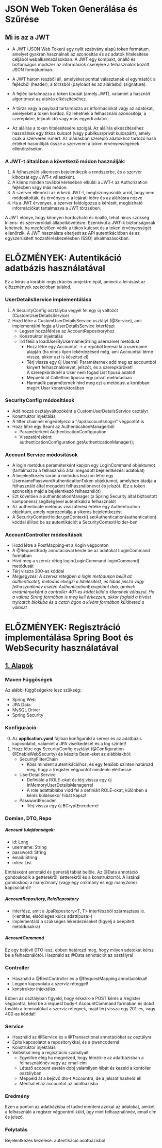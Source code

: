 # JSON Web Token Generálása és Szűrése
## Mi is az a JWT
* A JWT (JSON Web Token) egy nyílt szabvány alapú token formátum, amelyet gyakran használnak az azonosítás és az adatok hitelesítése céljából webalkalmazásokban. A JWT egy kompakt, önálló és biztonságos módszer az információk cseréjére a felhasználók között JSON formátumban.

* A JWT három részből áll, amelyeket ponttal választanak el egymástól: a fejlécből (header), a törzsből (payload) és az aláírásból (signature).

* A fejléc tartalmazza a token típusát (amely JWT), valamint a használt algoritmust az aláírás elkészítéséhez.

* A törzs vagy a payload tartalmazza az információkat vagy az adatokat, amelyeket a token hordoz. Ez lehetnek a felhasználó azonosítója, a szerepköre, lejárati idő vagy más egyedi adatok.

* Az aláírás a token hitelesítésére szolgál. Az aláírás elkészítéséhez használnak egy titkos kulcsot (vagy publikus/privát kulcspárt), amely csak a szerveren ismert. Az aláírásban szereplő adatokhoz tartozó hash értéket hasonlítják össze a szerveren a token érvényességének ellenőrzésekor.

### A JWT-t általában a következő módon használják:

1. A felhasználó sikeresen bejelentkezik a rendszerbe, és a szerver kibocsát egy JWT-t válaszként.
2. A kliens minden további kérésében elküldi a JWT-t az Authorization fejlécben vagy más módon.
3. A szerver ellenőrzi az érkező JWT-t, megbizonyosodik arról, hogy nem módosították, és érvényes-e a lejárati időre és az aláírásra nézve.
4. Ha a JWT érvényes, a szerver feldolgozza a kérését, megbízható információkat tartalmazva a JWT törzsében. 

A JWT előnye, hogy könnyen hordozható és önálló, tehát nincs szükség kliens- és szerveroldali állapotkövetésre. Ezenkívül a JWT-k biztonságosak lehetnek, ha megfelelően védik a titkos kulcsot és a token érvényességét ellenőrzik. A JWT használata elterjedt az API autentikációban és az egyszerűsített hozzáféréskezelésben (SSO) alkalmazásokban.










# ELŐZMÉNYEK: Autentikáció adatbázis használatával

Ez a leírás a korábbi regisztrációs projektre épül, aminek a leírásást az előzzmények szekcióban találod.

### UserDetailsService implementálása

1. A SecurityConfig osztályba vegyél fel egy új változót (CustomUserDetailsService)
2. Hozd létre a CustomUserDetailsService osztályt (@Service), ami implementálni fogja a UserDetailsService interfészt
    * Legyen hozzáférése az AccountRepositroryhoz
    * Konstruktor injektálás
    * Írd felül a loadUserByUsername(String username) metódust
        * Hozz létre egy Accountot -> a repóból keresd ki a username alapján (ha nincs ilyen lekérdezésed még, ami
          Accounttal térne vissza, akkor azt is készítsd el)
        * Térj vissza egy új Userrel! Paraméternek add meg az accountból kinyert felhasználónevet, jelszót, és a
          szerepköröket!
          <br>A szerepköröknél a User nem fogad List<Role> típusú adatot!</br>
        * Meppeld át Collettion<GrantedAuthority> típusra egy privát metódusban
        * Harmadik paraméternek hívd meg ezt a metódust a korábban megírt User konstruktorában

### SecurityConfig módosítások

* Add hozzá osztályváltozóként a CustomUserDetailsService osztályt
* Konstruktor injektálás
* A filter chainnél engedélyezd a "/api/accounts/login" végpontot is
* Hozz létre egy Beant az AuthenticationManagerből
    * Paraméterként AuthenticationConfiguration
    * Visszatérésként: authenticationConfiguration.getAuthenticationManager();

### Account Service módosítások

* A login metódus paraméterként kapjon egy LoginCommand objektumot (tartalmazza a felhasználó által megadott
  bejelentkezési adatokat)
* A bejelentkezés során a metódus hozzon létre egy UsernamePasswordAuthenticationToken objektumot, amelyben átadja a
  felhasználó által megadott felhasználónevet és jelszót. (Ez a token azonosítja majd a bejelentkező felhasználót)
* Ezt követően a authenticationManager (a Spring Security által biztosított komponens) segítségével autentikáld a
  felhasználót
* Az authenticate metódus visszatérési értéke egy Authentication objektum, amely reprezentálja a sikeres bejelentkezést
* A SecurityContextHolder.getContext().setAuthentication(authentication) kóddal állítsd be az autentikációt a
  SecurityContextHolder-ben

### AccountController módosítások

* Hozd létre a PostMapping-et a /login végponton
* A @RequestBody annotációval kérde be az adatokat LoginCommand formában
* Hívd meg a szervíz réteg login(LoginCommand loginCommand) metódusát
* Térj vissza 200-as kóddal
* _Megjegyzés: A szervíz rétegben a login metóduson belül az authenticate() metódus elvégzi a hitelesítést, és hibás
  jelszó vagy felhasználónév esetén
  AuthenticationExceptiont dob, aminek eredményeként a controller 401-es kódot küld a kliensnek válaszul. Ha a válasz
  String formában is meg kell érkezzen, akkor foglald a hívást try/catch blokkba és a catch ágon a kívánt formában
  küldheted a választ_

# ELŐZMÉNYEK: Regisztráció implementálása Spring Boot és WebSecurity használatával

## <u>1. Alapok</u>

### Maven Függőségek

Az alábbi függőségekre lesz szükség:

* Spring Web
* JPA Data
* MySQL Driver
* Spring Security

### Konfiguráció

0. Az <b>application.yaml</b> fájlban konfiguráld a server és az adatbázis kapcsolatot, valamint a JPA viselkedését és a
   log szintet!
1. Hozz létre egy SecurityConfig osztályt (@Configuration @EnableWebSecurity) és készíts Bean-eket az alábbiakból:
    * SecurityFilterChain
        * Köss mindent autentikációhoz, és egy felsőbb szinten határozd meg, hogy a /register végpontot mindenki
          elérhesse
    * UserDetailService
        * Definiáld a ROLE-okat és térj vissza egy új InMemoryUserDetailsManagerrel
        * A role adattáblába vidd fel a definiált ROLE-okat, különben a kérés küldésekor hibát kapsz!
    * PasswordEncoder
        * Térj vissza egy új BCryptEncoderrel

### Domian, DTO, Repo

##### Account tulajdonságok:

* id: Long
* username: String
* password: String
* email: String
* roles: List<Role>

Entitásként annotáld és generálj táblát belőle. Az @Data annotáció gondoskodik a getterekről, setterekről és a
konstruktorról.
A listánál gondoskodj a many2many (vagy egy on2many és egy many2one) kapcsolatról!

##### AccountRepository, RoleRepository

* Interfész, amit a JpaRepository<T, T> interfészből származtass le. (<entitás, elsődleges kulcs adattípusa>)
* Implementáld a szükséges lekérdezéseket (figyelj a beépített metódusokra)

##### AccountCommand

Ez egy bejövő DTO lesz, ebben határozd meg, hogy milyen adatokat kérsz be a felhasználótól.
Használd az @Data annotációt az osztályra!

### Controller

* Használd a @RestController és a @RequestMapping annotációkkal!
* Legyen kapcsolata a szervíz réteggel!
* konstruktor injektálás

Ebben az osztályban figyeld, hogy érkezik-e POST kérés a /register végpontra, kérd be a request body-t AccountCommand
formában
és dobd tovább a tennivalókat a szervíz rétegnek, majd térj vissza egy 201-es, vagy 400-as kóddal!

### Service

* Használd az @Service és a @Transactional annotációkat az osztályra
* Építs kapcsolatot a repositorykkal, és a pwencoderrel
* Konstruktor injektálás
* Valósítsd meg a regisztáció szabályait
    * Egyelőre elég ha megnézed, hogy létezik-e az adatbázisban a felhasználónév vagy az email cím
    * Létező account esetén dobj valamilyen hibát és kezeld a kontoller osztályban
    * Meppeld át a bejövő dto-t Accountra, de a jelszót hasheld el!
    * Mentsd el az accountot az adatbázisba

### Eredmény

Ezen a ponton az adatbázisba el tudod menteni azokat az adatokat, amiket a felhasználó a register végpontról küld, úgy
mint felhasználónév, email cím és jelszó.

### Folytatás

Bejelentkezés kezelése: autentikáció adatbázisból